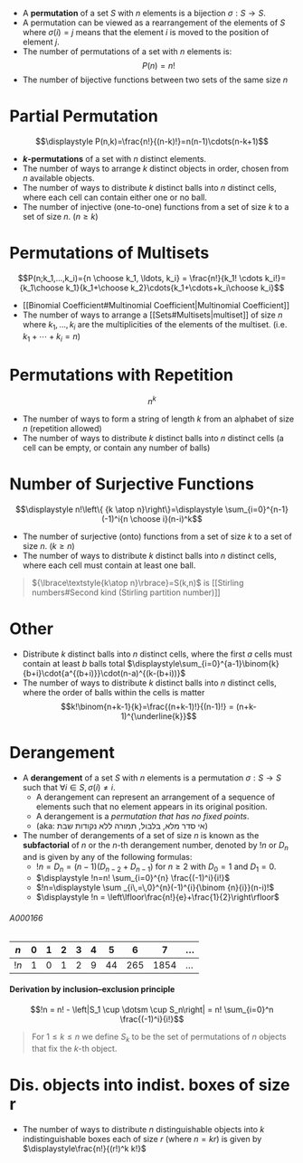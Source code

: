 
- A **permutation** of a set $S$ with $n$ elements is a bijection $\sigma:S\to S$. 
- A permutation can be viewed as a rearrangement of the elements of $S$ where $\sigma(i)=j$ means that the element $i$ is moved to the position of element $j$.
- The number of permutations of a set with $n$ elements is: $$P(n)=n!$$
- The number of bijective functions between two sets of the same size $n$

# Partial Permutation

$$\displaystyle P(n,k)=\frac{n!}{(n-k)!}=n(n-1)\cdots(n-k+1)$$
- **_k_-permutations** of a set with $n$ distinct elements.
- The number of ways to arrange $k$ distinct objects in order, chosen from $n$ available objects.
- The number of ways to distribute $k$ distinct balls into $n$ distinct cells, where each cell can contain either one or no ball.
- The number of injective (one-to-one) functions from a set of size $k$ to a set of size $n$. ($n\geq{k}$)

# Permutations of Multisets

$$P(n;k_1,...,k_i)={n \choose k_1, \ldots, k_i} = \frac{n!}{k_1! \cdots k_i!}={k_1\choose k_1}{k_1+\choose k_2}\cdots{k_1+\cdots+k_i\choose k_i}$$
- [[Binomial Coefficient#Multinomial Coefficient|Multinomial Coefficient]]
- The number of ways to arrange a [[Sets#Multisets|multiset]] of size $n$ where $k_1,\ldots, k_i$ are the multiplicities of the elements of the multiset. (i.e. $k_1+\cdots+k_i=n$)


# Permutations with Repetition
$$n^k$$
- The number of ways to form a string of length $k$ from an alphabet of size $n$ (repetition allowed)
- The number of ways to distribute $k$ distinct balls into $n$ distinct cells (a cell can be empty, or contain any number of balls)


# Number of Surjective Functions

$$\displaystyle n!\left\{ {k \atop n}\right\}=\displaystyle \sum_{i=0}^{n-1} (-1)^i{n \choose i}(n-i)^k$$
- The number of surjective (onto) functions from a set of size $k$ to a set of size $n$. ($k\geq{n}$)
- The number of ways to distribute $k$ distinct balls into $n$ distinct cells, where each cell must contain at least one ball.

>${\lbrace\textstyle{k\atop n}\rbrace}=S(k,n)$ is [[Stirling numbers#Second kind (Stirling partition number)]]

# Other

- Distribute $k$ distinct balls into $n$ distinct cells, where the first $a$ cells must contain at least $b$ balls total $\displaystyle\sum_{i=0}^{a-1}\binom{k}{b+i}\cdot{a^{(b+i)}}\cdot(n-a)^{(k-(b+i))}$
- The number of ways to distribute $k$ distinct balls into $n$ distinct cells, where the order of balls within the cells is matter
$$k!\binom{n+k-1}{k}=\frac{(n+k-1)!}{(n-1)!} = (n+k-1)^{\underline{k}}$$


# Derangement

- A **derangement** of a set $S$ with $n$ elements is a permutation $\sigma:S\to S$ such that $\forall i\in S, \sigma(i)\neq i$.
	- A derangement can represent an arrangement of a sequence of elements such that no element appears in its original position.
	- A derangement is a _permutation that has no fixed points_. 
	- (aka: אי סדר מלא, בלבול, תמורה ללא נקודות שבת)
- The number of derangements of a set of size $n$ is known as the **subfactorial** of $n$ or the $n$-th derangement number, denoted by $!n$ or $D_n$ and is given by any of the following formulas:
	- $!n=D_n=(n-1)(D_{n-2}+D_{n-1})$ for $n\geq{2}$ with $D_0=1$ and $D_1=0$.
	- $\displaystyle !n=n! \sum_{i=0}^{n} \frac{(-1)^i}{i!}$
	- $!n=\displaystyle \sum _{i\,=\,0}^{n}(-1)^{i}{\binom {n}{i}}(n-i)!$
	- $\displaystyle !n = \left\lfloor\frac{n!}{e}+\frac{1}{2}\right\rfloor$

###### A000166

| $n$  | 0   | 1   | 2   | 3   | 4   | 5   | 6   | 7    | $\ldots$ |
| ---- | --- | --- | --- | --- | --- | --- | --- | ---- | -------- |
| $!n$ | 1   | 0   | 1   | 2   | 9   | 44  | 265 | 1854 | $\ldots$ |


#### Derivation by inclusion–exclusion principle
$$!n = n! - \left|S_1 \cup \dotsm \cup S_n\right| = n! \sum_{i=0}^n \frac{(-1)^i}{i!}$$
>For $1 \leq k \leq n$ we define $S_k$ to be the set of permutations of $n$ objects that fix the $k$-th object. 


# Dis. objects into indist. boxes of size r

- The number of ways to distribute $n$ distinguishable objects into $k$ indistinguishable boxes each of size $r$ (where $n=kr$) is given by  $\displaystyle\frac{n!}{(r!)^k k!}$


